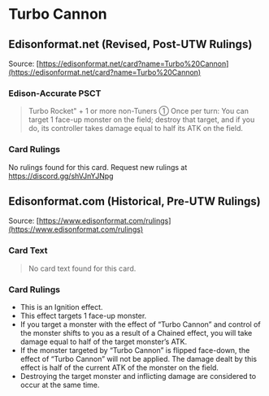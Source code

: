 # Turbo Cannon

## Edisonformat.net (Revised, Post-UTW Rulings)

Source: [https://edisonformat.net/card?name=Turbo%20Cannon](https://edisonformat.net/card?name=Turbo%20Cannon)

### Edison-Accurate PSCT

> Turbo Rocket" + 1 or more non-Tuners
> ① Once per turn: You can target 1 face-up monster on the field; destroy that target, and if you do, its controller takes damage equal to half its ATK on the field.

### Card Rulings

No rulings found for this card. Request new rulings at https://discord.gg/shVJnYJNpg


## Edisonformat.com (Historical, Pre-UTW Rulings)

Source: [https://www.edisonformat.com/rulings](https://www.edisonformat.com/rulings)

### Card Text

> No card text found for this card.

### Card Rulings

*   This is an Ignition effect.
*   This effect targets 1 face-up monster.
*   If you target a monster with the effect of “Turbo Cannon” and control of the monster shifts to you as a result of a Chained effect, you will take damage equal to half of the target monster’s ATK.
*   If the monster targeted by “Turbo Cannon” is flipped face-down, the effect of “Turbo Cannon” will not be applied. The damage dealt by this effect is half of the current ATK of the monster on the field.
*   Destroying the target monster and inflicting damage are considered to occur at the same time.


